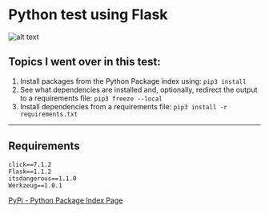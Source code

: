 # Python test using Flask
![alt text](https://media.giphy.com/media/QtZKO7mb7ebpC/source.gif)


## Topics I went over in this test:

1. Install packages from the Python Package index using: ```pip3 install```
2. See what dependencies are installed and, optionally, redirect the output to a requirements file: ```pip3 freeze --local```
3. Install dependencies from a requirements file: ```pip3 install -r requirements.txt```
---

## Requirements

```
click==7.1.2
Flask==1.1.2
itsdangerous==1.1.0
Werkzeug==1.0.1
```


[PyPi - Python Package Index Page](https://pypi.org/)